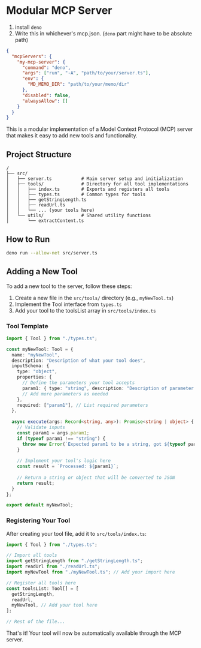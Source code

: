 # Modular MCP Server
1. install `deno`
2. Write this in whichever's mcp.json. (`deno` part might have to be absolute path)
  ```json
  {
    "mcpServers": {
      "my-mcp-server": {
        "command": "deno",
        "args": ["run", "-A", "path/to/your/server.ts"],
        "env": {
          "MD_MEMO_DIR": "path/to/your/memo/dir"
        },
        "disabled": false,
        "alwaysAllow": []
      }
    }
  }
  ```

This is a modular implementation of a Model Context Protocol (MCP) server that makes it easy to add new tools and functionality.

## Project Structure

```
/
├── src/
│   ├── server.ts           # Main server setup and initialization
│   ├── tools/              # Directory for all tool implementations
│   │   ├── index.ts        # Exports and registers all tools
│   │   ├── types.ts        # Common types for tools
│   │   ├── getStringLength.ts 
│   │   ├── readUrl.ts      
│   │   └── ... (your tools here)
│   └── utils/              # Shared utility functions
│       └── extractContent.ts
```

## How to Run

```bash
deno run --allow-net src/server.ts
```

## Adding a New Tool

To add a new tool to the server, follow these steps:

1. Create a new file in the `src/tools/` directory (e.g., `myNewTool.ts`)
2. Implement the Tool interface from `types.ts`
3. Add your tool to the toolsList array in `src/tools/index.ts`

### Tool Template

```typescript
import { Tool } from "./types.ts";

const myNewTool: Tool = {
  name: "myNewTool",
  description: "Description of what your tool does",
  inputSchema: {
    type: "object",
    properties: {
      // Define the parameters your tool accepts
      param1: { type: "string", description: "Description of parameter 1" },
      // Add more parameters as needed
    },
    required: ["param1"], // List required parameters
  },
  
  async execute(args: Record<string, any>): Promise<string | object> {
    // Validate inputs
    const param1 = args.param1;
    if (typeof param1 !== "string") {
      throw new Error(`Expected param1 to be a string, got ${typeof param1}`);
    }
    
    // Implement your tool's logic here
    const result = `Processed: ${param1}`;
    
    // Return a string or object that will be converted to JSON
    return result;
  }
};

export default myNewTool;
```

### Registering Your Tool

After creating your tool file, add it to `src/tools/index.ts`:

```typescript
import { Tool } from "./types.ts";

// Import all tools
import getStringLength from "./getStringLength.ts";
import readUrl from "./readUrl.ts";
import myNewTool from "./myNewTool.ts"; // Add your import here

// Register all tools here
const toolsList: Tool[] = [
  getStringLength,
  readUrl,
  myNewTool, // Add your tool here
];

// Rest of the file...
```

That's it! Your tool will now be automatically available through the MCP server.